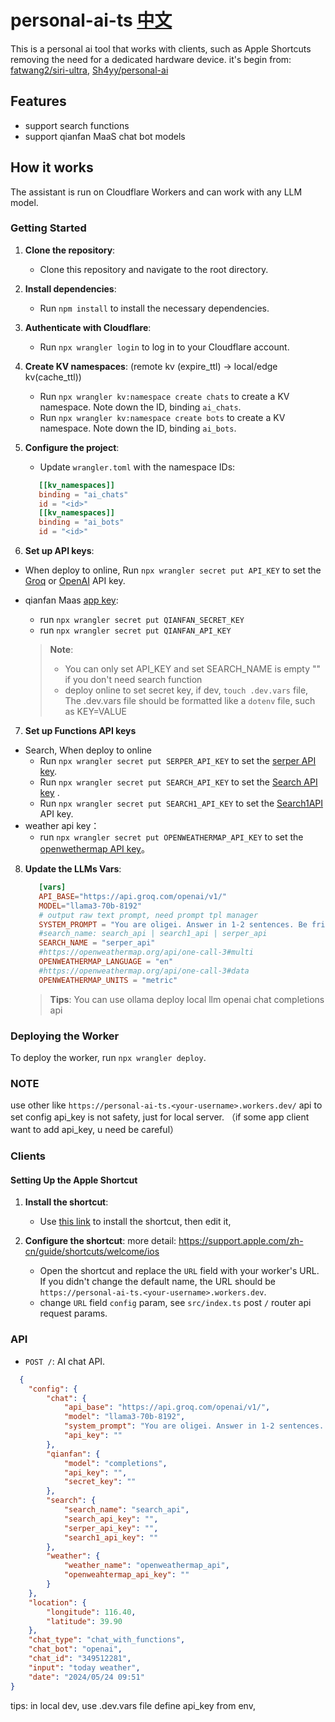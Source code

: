 # personal-ai-ts [中文](./README-cn.md)

This is a personal ai tool that works with clients, such as Apple Shortcuts removing the need for a dedicated hardware device. 
it's begin from: [fatwang2/siri-ultra](https://github.com/fatwang2/siri-ultra), [Sh4yy/personal-ai](https://github.com/Sh4yy/personal-ai)

## Features
- support search functions
- support qianfan MaaS chat bot models


## How it works

The assistant is run on Cloudflare Workers and can work with any LLM model. 


### Getting Started

1. **Clone the repository**:
   - Clone this repository and navigate to the root directory.

2. **Install dependencies**:
   - Run `npm install` to install the necessary dependencies.

3. **Authenticate with Cloudflare**:
   - Run `npx wrangler login` to log in to your Cloudflare account.

4. **Create KV namespaces**: (remote kv (expire_ttl) -> local/edge kv(cache_ttl))
   - Run `npx wrangler kv:namespace create chats` to create a KV namespace. Note down the ID, binding `ai_chats`.
   - Run `npx wrangler kv:namespace create bots` to create a KV namespace. Note down the ID, binding `ai_bots`.

5. **Configure the project**:
   - Update `wrangler.toml` with the namespace IDs:

   ```toml
      [[kv_namespaces]]
      binding = "ai_chats"
      id = "<id>"
      [[kv_namespaces]]
      binding = "ai_bots"
      id = "<id>"
    ```

6. **Set up API keys**: 

- When deploy to online, Run `npx wrangler secret put API_KEY` to set the [Groq](https://console.groq.com/login) or [OpenAI](https://openai.com/) API key.
- qianfan Maas [app key](https://console.bce.baidu.com/qianfan/ais/console/applicationConsole/application):
  - run `npx wrangler secret put QIANFAN_SECRET_KEY`
  - run `npx wrangler secret put QIANFAN_API_KEY`

   > **Note**: 
   > - You can only set API_KEY and set SEARCH_NAME is empty "" if you don't need search function
   > - deploy online to set secret key, if dev, `touch .dev.vars` file, The .dev.vars file should be formatted like a `dotenv` file, such as KEY=VALUE

7. **Set up Functions API keys**
- Search, When deploy to online
  - Run `npx wrangler secret put SERPER_API_KEY` to set the [serper API key](https://serper.dev/api-key).
  - Run `npx wrangler secret put SEARCH_API_KEY` to set the [Search API key](https://www.searchapi.io/api_tokens) .
  - Run `npx wrangler secret put SEARCH1_API_KEY` to set the [Search1API](https://www.search1api.com/) API key.
- weather api key：
  - run `npx wrangler secret put OPENWEATHERMAP_API_KEY`  to set the [openwethermap API key](https://home.openweathermap.org/api_keys)。



8. **Update the LLMs Vars**:
   ```toml
      [vars]
      API_BASE="https://api.groq.com/openai/v1/"
      MODEL="llama3-70b-8192"
      # output raw text prompt, need prompt tpl manager
      SYSTEM_PROMPT = "You are oligei. Answer in 1-2 sentences. Be friendly, helpful and concise. Default to metric units when possible. Keep the conversation short and sweet. You only answer in raw text, no markdown format. Don't include links or any other extras. Don't respond with computer code, for example don't return user longitude."
      #search_name: search_api | search1_api | serper_api
      SEARCH_NAME = "serper_api"
      #https://openweathermap.org/api/one-call-3#multi
      OPENWEATHERMAP_LANGUAGE = "en"
      #https://openweathermap.org/api/one-call-3#data
      OPENWEATHERMAP_UNITS = "metric"
    ```
   > **Tips**: You can use ollama deploy local llm openai chat completions api

### Deploying the Worker

To deploy the worker, run `npx wrangler deploy`.

### NOTE
use other like `https://personal-ai-ts.<your-username>.workers.dev/` api to set config api_key is not safety, just for local server. （if some app client want to add api_key, u need be careful）

### Clients
#### Setting Up the Apple Shortcut

1. **Install the shortcut**:
   - Use [this link](https://www.icloud.com/shortcuts/b5d380eb76ab48fab10a54d4b3d628c7) to install the shortcut, then edit it,

2. **Configure the shortcut**:
more detail: https://support.apple.com/zh-cn/guide/shortcuts/welcome/ios
   - Open the shortcut and replace the `URL` field with your worker's URL. If you didn't change the default name, the URL should be `https://personal-ai-ts.<your-username>.workers.dev`.
   - change `URL` field `config` param, see `src/index.ts` post `/` router api request params. 

### API
- `POST /`: AI chat API.
```json
  {
    "config": {
        "chat": {
            "api_base": "https://api.groq.com/openai/v1/",
            "model": "llama3-70b-8192",
            "system_prompt": "You are oligei. Answer in 1-2 sentences. Be friendly, helpful and concise. Default to metric units when possible. Keep the conversation short and sweet. You only answer in raw text, no markdown format. Don't include links or any other extras. Don't respond with computer code, for example don't return user longitude.",
            "api_key": ""
        },
        "qianfan": {
            "model": "completions",
            "api_key": "",
            "secret_key": ""
        },
        "search": {
            "search_name": "search_api",
            "search_api_key": "",
            "serper_api_key": "",
            "search1_api_key": ""
        },
        "weather": {
            "weather_name": "openweathermap_api",
            "openweahtermap_api_key": ""
        }
    },
    "location": {
        "longitude": 116.40,
        "latitude": 39.90
    },
    "chat_type": "chat_with_functions",
    "chat_bot": "openai",
    "chat_id": "349512281",
    "input": "today weather",
    "date": "2024/05/24 09:51"
}
```
tips: in local dev, use .dev.vars file define api_key from env, 

